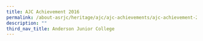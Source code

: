 ```yaml
---
title: AJC Achievement 2016
permalink: /about-asrjc/heritage/ajc/ajc-achievements/ajc-achievement-2016/
description: ""
third_nav_title: Anderson Junior College
---
```

